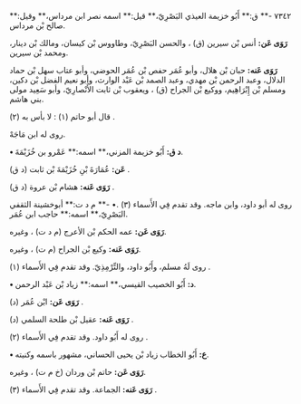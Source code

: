 ٧٣٤٢ -** ق:** أَبُو خزيمة العيذي البَصْرِيّ،** قيل:** اسمه نصر ابن مرداس،** وقيل:** صالح بْن مرداس.

**رَوَى عَن:** أنس بْن سيرين (ق) ، والحسن البَصْرِيّ، وطاووس بْن كيسان، ومالك بْن دينار، ومحمد بْن سيرين.

**رَوَى عَنه:** حبان بْن هلال، وأبو عُمَر حفص بْن عُمَر الحوضي، وأبو عتاب سهل بْن حماد الدلال، وعبد الرحمن بْن مهدي، وعبد الصمد بْن عَبْد الوارث، وأبو نعيم الفضل بْن دكين، ومسلم بْن إِبْرَاهِيم، ووكيع بْن الجراح (ق) ، ويعقوب بْن ثابت الأَنْصارِيّ، وأبو سَعِيد مولى بني هاشم.

قال أبو حاتم (١) : لا بأس به (٢) .

روى له ابن مَاجَهْ.

**• د ق:** أَبُو خزيمة المزني،** اسمه:** عَمْرو بن خُزَيْمَةَ.

**عَن:** عُمَارَةَ بْنِ خُزَيْمَةَ بْن ثابت (د ق) .

**رَوَى عَنه:** هشام بْن عروة (د ق) .

روى له أبو داود، وابن ماجه. وقد تقدم فِي الأَسماء (٣) .• -** م د ت:** أبوخشينة الثقفي البَصْرِيّ،** اسمه:** حاجب ابن عُمَر.

**رَوَى عَن:** عمه الحكم بْن الأعرج (م د ت) ، وغيره.

**رَوَى عَنه:** وكيع بْن الجراح (م ت) ، وغيره.

روى لَهُ مسلم، وأَبُو داود، والتِّرْمِذِيّ. وقد تقدم فِي الأَسماء (١) .

**• د:** أَبُو الخصيب القيسي،** اسمه:** زياد بْن عَبْد الرحمن.

**رَوَى عَن:** ابْن عُمَر (د) .

**رَوَى عَنه:** عقيل بْن طلحة السلمي (د) .

روى له أَبُو داود. وقد تقدم فِي الأَسماء (٢) .

**• ع:** أَبُو الخطاب زياد بْن يحيى الحساني، مشهور باسمه وكنيته.

**رَوَى عَن:** حاتم بْن وردان (خ م ت) ، وغيره.

**رَوَى عَنه:** الجماعة. وقد تقدم فِي الأَسماء (٣) .
